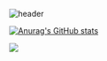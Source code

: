 ![header](https://capsule-render.vercel.app/api?type=waving&height=250&text=Jayoung%20Park&fontAlign=50&fontAlignY=35&fontSize=40&desc=/*Game%20Developer*/&descAlignY=70&descAlign=50&theme=radical=FFFFF)

[![Anurag's GitHub stats](https://github-readme-stats.vercel.app/api?username=parkjay0709&hide=contribs,prs&show,icons=true&theme=graywhite)](https://github.com/anuraghazra/github-readme-stats)

<img src="https://capsule-render.vercel.app/api?type=waving&color=BDBDC8&height=150&section=footer" />
